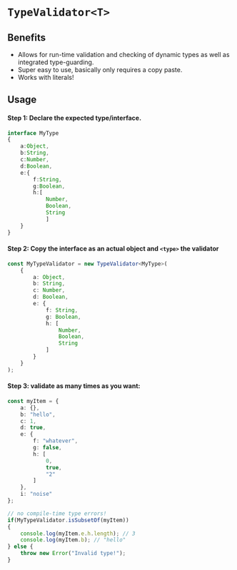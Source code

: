 # ```TypeValidator<T>```

## Benefits
- Allows for run-time validation and checking of dynamic types as well as integrated type-guarding.
- Super easy to use, basically only requires a copy paste.
- Works with literals!

## Usage

#### Step 1: Declare the expected type/interface.
```typescript
interface MyType
{
	a:Object,
	b:String,
	c:Number,
	d:Boolean,
	e:{
		f:String,
		g:Boolean,
		h:[
			Number,
			Boolean,
			String
			]
	}
}

```
#### Step 2: Copy the interface as an actual object and ```<type>``` the validator
```typescript
const MyTypeValidator = new TypeValidator<MyType>(
	{
		a: Object,
		b: String,
		c: Number,
		d: Boolean,
		e: {
			f: String,
			g: Boolean,
			h: [
				Number,
				Boolean,
				String
			]
		}
	}
);
```
#### Step 3: validate as many times as you want:
```typescript
const myItem = {
	a: {},
	b: "hello",
	c: 1,
	d: true,
	e: {
		f: "whatever",
		g: false,
		h: [
			0,
			true,
			"2"
		]
	},
	i: "noise"
};

// no compile-time type errors!
if(MyTypeValidator.isSubsetOf(myItem))
{
	console.log(myItem.e.h.length); // 3
	console.log(myItem.b); // "hello"
} else {
	throw new Error("Invalid type!");
}
```
